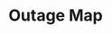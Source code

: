 # Outage Map

<link rel="stylesheet" href="./Leaflet-1.0.3/leaflet.css"/>
<script src="./Leaflet-1.0.3/leaflet.js"></script>
<style>
#map{ height: 100% }
</style>

<div id="map"></div>

<!-- <script type="text/javascript">
    // Initialize a map centered at (53, 12) at zoom level 5
    var map = L.map('map').setView([53, 12], 5);

    // Style URL format in XYZ PNG format; see our documentation for more options
    L.tileLayer('https://tiles.stadiamaps.com/tiles/alidade_smooth/{z}/{x}/{y}{r}.png', {
        maxZoom: 20,
        attribution: '&copy; <a href="https://stadiamaps.com/">Stadia Maps</a>, &copy; <a href="https://openmaptiles.org/">OpenMapTiles</a> &copy; <a href="http://openstreetmap.org">OpenStreetMap</a> contributors',
    }).addTo(map);
</script> -->

<script type="text/javascript">var mymap = L.map('map').setView([51.5, 0], 13);</script>
<!-- <script type="text/javascript" src="https://unpkg.com/leaflet@1.3.1/dist/leaflet.js"></script> -->